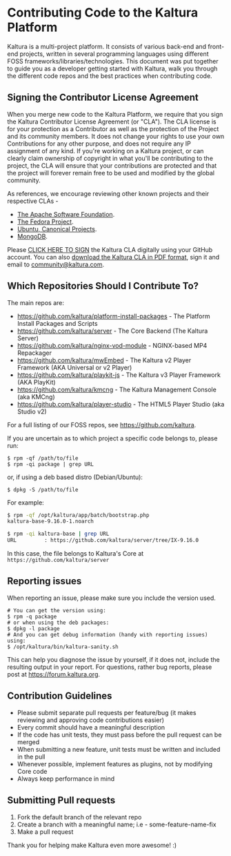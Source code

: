 # Contributing Code to the Kaltura Platform
Kaltura is a multi-project platform. It consists of various back-end and front-end projects, written in several programming languages using different FOSS frameworks/libraries/technologies.
This document was put together to guide you as a developer getting started with Kaltura, walk you through the different code repos and the best practices when contributing code.

## Signing the Contributor License Agreement
When you merge new code to the Kaltura Platform, we require that you sign the Kaltura Contributor License Agreement (or "CLA"). The CLA license is for your protection as a Contributor as well as the protection of the Project and its community members. It does not change your rights to use your own Contributions for any other purpose, and does not require any IP assignment of any kind.
If you're working on a Kaltura project, or can clearly claim ownership of copyright in what you'll be contributing to the project, the CLA will ensure that your contributions are protected and that the project will forever remain free to be used and modified by the global community. 

As references, we encourage reviewing other known projects and their respective CLAs - 
* [The Apache Software Foundation](http://www.apache.org/licenses/#clas).
* [The Fedora Project](https://fedoraproject.org/wiki/Legal:Fedora_Project_Contributor_Agreement).
* [Ubuntu, Canonical Projects](http://www.canonical.com/contributors).
* [MongoDB](http://www.mongodb.com/legal/contributor-agreement).

Please [CLICK HERE TO SIGN](https://agentcontribs.kaltura.org) the Kaltura CLA digitally using your GitHub account. 
You can also [download the Kaltura CLA in PDF format](http://knowledge.kaltura.com/node/1235/attachment/field_media), sign it and email to [community@kaltura.com](mailto:community@kaltura.com).

## Which Repositories Should I Contribute To?
The main repos are:

* https://github.com/kaltura/platform-install-packages - The Platform Install Packages and Scripts
* https://github.com/kaltura/server - The Core Backend (The Kaltura Server)
* https://github.com/kaltura/nginx-vod-module - NGINX-based MP4 Repackager
* https://github.com/kaltura/mwEmbed - The Kaltura v2 Player Framework (AKA Universal or v2 Player)
* https://github.com/kaltura/playkit-js - The Kaltura v3 Player Framework (AKA PlayKit)
* https://github.com/kaltura/kmcng - The Kaltura Management Console (aka KMCng)
* https://github.com/kaltura/player-studio - The HTML5 Player Studio (aka Studio v2)

For a full listing of our FOSS repos, see https://github.com/kaltura.

If you are uncertain as to which project a specific code belongs to, please run:

```
$ rpm -qf /path/to/file
$ rpm -qi package | grep URL
```

or, if using a deb based distro (Debian/Ubuntu):
```
$ dpkg -S /path/to/file
```

For example:

```bash
$ rpm -qf /opt/kaltura/app/batch/bootstrap.php 
kaltura-base-9.16.0-1.noarch

$ rpm -qi kaltura-base | grep URL
URL         : https://github.com/kaltura/server/tree/IX-9.16.0
```

In this case, the file belongs to Kaltura's Core at `https://github.com/kaltura/server`

## Reporting issues
When reporting an issue, please make sure you include the version used.
```
# You can get the version using:
$ rpm -q package
# or when using the deb packages:
$ dpkg -l package
# And you can get debug information (handy with reporting issues) using:
$ /opt/kaltura/bin/kaltura-sanity.sh
```

This can help you diagnose the issue by yourself, if it does not, include the resulting output in your report.
For questions, rather bug reports, please post at https://forum.kaltura.org.

## Contribution Guidelines
* Please submit separate pull requests per feature/bug (it makes reviewing and approving code contributions easier)
* Every commit should have a meaningful description
* If the code has unit tests, they must pass before the pull request can be merged
* When submitting a new feature, unit tests must be written and included in the pull
* Whenever possible, implement features as plugins, not by modifying Core code
* Always keep performance in mind

## Submitting Pull requests
1. Fork the default branch of the relevant repo
2. Create a branch with a meaningful name; i.e - some-feature-name-fix
3. Make a pull request

Thank you for helping make Kaltura even more awesome! :)
